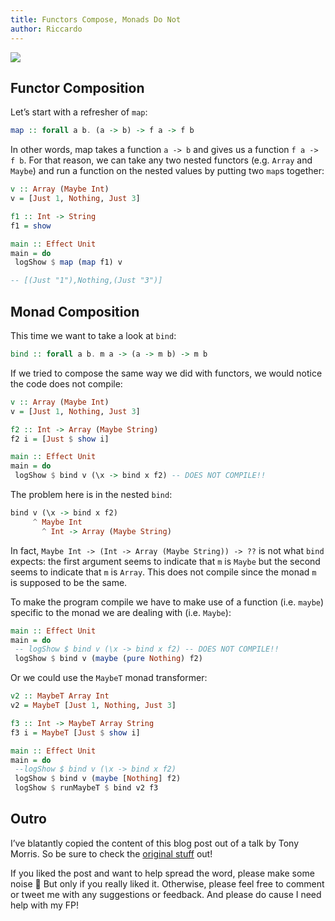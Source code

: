 ```yaml
---
title: Functors Compose, Monads Do Not
author: Riccardo
---
```


![](https://cdn-images-1.medium.com/max/1024/1*QM3gGl2zlucMsox-1WNirQ.jpeg)

## Functor Composition

Let’s start with a refresher of `map`:

```haskell
map :: forall a b. (a -> b) -> f a -> f b
```

In other words, map takes a function `a -> b` and gives us a function `f a -> f b`. For that reason, we can take any two nested functors (e.g. `Array` and `Maybe`) and run a function on the nested values by putting two `map`s together:

```haskell
v :: Array (Maybe Int)
v = [Just 1, Nothing, Just 3]

f1 :: Int -> String
f1 = show

main :: Effect Unit
main = do
 logShow $ map (map f1) v

-- [(Just "1"),Nothing,(Just "3")]
```

## Monad Composition

This time we want to take a look at `bind`:

```haskell
bind :: forall a b. m a -> (a -> m b) -> m b
```

If we tried to compose the same way we did with functors, we would notice the code does not compile:

```haskell
v :: Array (Maybe Int)
v = [Just 1, Nothing, Just 3]

f2 :: Int -> Array (Maybe String)
f2 i = [Just $ show i]

main :: Effect Unit
main = do
 logShow $ bind v (\x -> bind x f2) -- DOES NOT COMPILE!!
```

The problem here is in the nested `bind`:

```haskell
bind v (\x -> bind x f2)
     ^ Maybe Int
       ^ Int -> Array (Maybe String)
```

In fact, `Maybe Int -> (Int -> Array (Maybe String)) -> ??` is not what `bind` expects: the first argument seems to indicate that `m` is `Maybe` but the second seems to indicate that `m` is `Array`. This does not compile since the monad `m` is supposed to be the same.

To make the program compile we have to make use of a function (i.e. `maybe`) specific to the monad we are dealing with (i.e. `Maybe`):

```haskell
main :: Effect Unit
main = do
 -- logShow $ bind v (\x -> bind x f2) -- DOES NOT COMPILE!!
 logShow $ bind v (maybe (pure Nothing) f2)
```

Or we could use the `MaybeT` monad transformer:

```haskell
v2 :: MaybeT Array Int
v2 = MaybeT [Just 1, Nothing, Just 3]

f3 :: Int -> MaybeT Array String
f3 i = MaybeT [Just $ show i]

main :: Effect Unit
main = do
 --logShow $ bind v (\x -> bind x f2)
 logShow $ bind v (maybe [Nothing] f2)
 logShow $ runMaybeT $ bind v2 f3
```

## Outro

I’ve blatantly copied the content of this blog post out of a talk by Tony Morris. So be sure to check the [original stuff](https://vimeo.com/73648150) out!

If you liked the post and want to help spread the word, please make some noise 🤘 But only if you really liked it. Otherwise, please feel free to comment or tweet me with any suggestions or feedback. And please do cause I need help with my FP!
